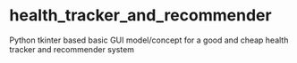 # health_tracker_and_recommender
Python tkinter based basic GUI model/concept for a good and cheap health tracker and recommender system
